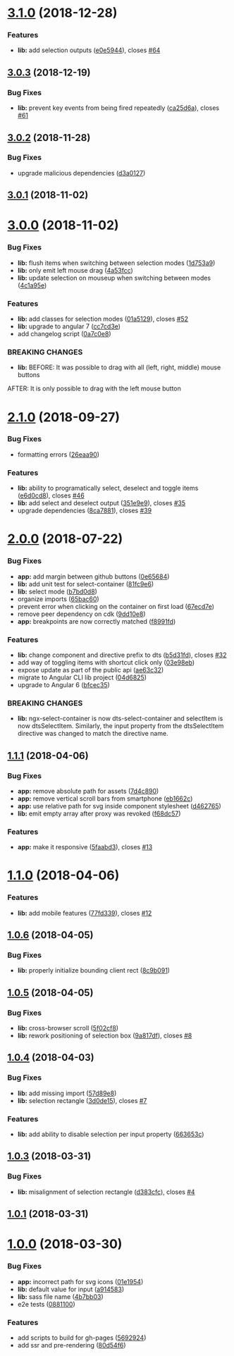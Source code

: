 <a name="3.1.0"></a>
# [3.1.0](https://github.com/d3lm/ngx-drag-to-select/compare/v3.0.3...v3.1.0) (2018-12-28)


### Features

* **lib:** add selection outputs ([e0e5944](https://github.com/d3lm/ngx-drag-to-select/commit/e0e5944)), closes [#64](https://github.com/d3lm/ngx-drag-to-select/issues/64)



<a name="3.0.3"></a>
## [3.0.3](https://github.com/d3lm/ngx-drag-to-select/compare/v3.0.2...v3.0.3) (2018-12-19)


### Bug Fixes

* **lib:** prevent key events from being fired repeatedly ([ca25d6a](https://github.com/d3lm/ngx-drag-to-select/commit/ca25d6a)), closes [#61](https://github.com/d3lm/ngx-drag-to-select/issues/61)



<a name="3.0.2"></a>
## [3.0.2](https://github.com/d3lm/ngx-drag-to-select/compare/v3.0.1...v3.0.2) (2018-11-28)


### Bug Fixes

* upgrade malicious dependencies ([d3a0127](https://github.com/d3lm/ngx-drag-to-select/commit/d3a0127))



<a name="3.0.1"></a>
## [3.0.1](https://github.com/d3lm/ngx-drag-to-select/compare/v3.0.0...v3.0.1) (2018-11-02)



<a name="3.0.0"></a>
# [3.0.0](https://github.com/d3lm/ngx-drag-to-select/compare/v2.1.0...v3.0.0) (2018-11-02)


### Bug Fixes

* **lib:** flush items when switching between selection modes ([1d753a9](https://github.com/d3lm/ngx-drag-to-select/commit/1d753a9))
* **lib:** only emit left mouse drag ([4a53fcc](https://github.com/d3lm/ngx-drag-to-select/commit/4a53fcc))
* **lib:** update selection on mouseup when switching between modes ([4c1a95e](https://github.com/d3lm/ngx-drag-to-select/commit/4c1a95e))


### Features

* **lib:** add classes for selection modes ([01a5129](https://github.com/d3lm/ngx-drag-to-select/commit/01a5129)), closes [#52](https://github.com/d3lm/ngx-drag-to-select/issues/52)
* **lib:** upgrade to angular 7 ([cc7cd3e](https://github.com/d3lm/ngx-drag-to-select/commit/cc7cd3e))
* add changelog script ([0a7c0e8](https://github.com/d3lm/ngx-drag-to-select/commit/0a7c0e8))


### BREAKING CHANGES

* **lib:** BEFORE:
It was possible to drag with all (left, right, middle) mouse buttons

AFTER:
It is only possible to drag with the left mouse button



<a name="2.1.0"></a>
# [2.1.0](https://github.com/d3lm/ngx-drag-to-select/compare/v2.0.0...v2.1.0) (2018-09-27)


### Bug Fixes

* formatting errors ([26eaa90](https://github.com/d3lm/ngx-drag-to-select/commit/26eaa90))


### Features

* **lib:** ability to programatically select, deselect and toggle items ([e6d0cd8](https://github.com/d3lm/ngx-drag-to-select/commit/e6d0cd8)), closes [#46](https://github.com/d3lm/ngx-drag-to-select/issues/46)
* **lib:** add select and deselect output ([351e9e9](https://github.com/d3lm/ngx-drag-to-select/commit/351e9e9)), closes [#35](https://github.com/d3lm/ngx-drag-to-select/issues/35)
* upgrade dependencies ([8ca7881](https://github.com/d3lm/ngx-drag-to-select/commit/8ca7881)), closes [#39](https://github.com/d3lm/ngx-drag-to-select/issues/39)



<a name="2.0.0"></a>
# [2.0.0](https://github.com/d3lm/ngx-drag-to-select/compare/v1.1.1...v2.0.0) (2018-07-22)


### Bug Fixes

* **app:** add margin between github buttons ([0e65684](https://github.com/d3lm/ngx-drag-to-select/commit/0e65684))
* **lib:** add unit test for select-container ([81fc9e6](https://github.com/d3lm/ngx-drag-to-select/commit/81fc9e6))
* **lib:** select mode ([b7bd0d8](https://github.com/d3lm/ngx-drag-to-select/commit/b7bd0d8))
* organize imports ([65bac60](https://github.com/d3lm/ngx-drag-to-select/commit/65bac60))
* prevent error when clicking on the container on first load ([67ecd7e](https://github.com/d3lm/ngx-drag-to-select/commit/67ecd7e))
* remove peer dependency on cdk ([9dd10e8](https://github.com/d3lm/ngx-drag-to-select/commit/9dd10e8))
* **app:** breakpoints are now correctly matched ([f8991fd](https://github.com/d3lm/ngx-drag-to-select/commit/f8991fd))


### Features

* **lib:** change component and directive prefix to dts ([b5d31fd](https://github.com/d3lm/ngx-drag-to-select/commit/b5d31fd)), closes [#32](https://github.com/d3lm/ngx-drag-to-select/issues/32)
* add way of toggling items with shortcut click only ([03e98eb](https://github.com/d3lm/ngx-drag-to-select/commit/03e98eb))
* expose update as part of the public api ([ae63c32](https://github.com/d3lm/ngx-drag-to-select/commit/ae63c32))
* migrate to Angular CLI lib project ([04d6825](https://github.com/d3lm/ngx-drag-to-select/commit/04d6825))
* upgrade to Angular 6 ([bfcec35](https://github.com/d3lm/ngx-drag-to-select/commit/bfcec35))


### BREAKING CHANGES

* **lib:** ngx-select-container is now dts-select-container and
selectItem is now dtsSelectItem. Similarly, the input property from the
dtsSelectItem directive was changed to match the directive name.



<a name="1.1.1"></a>
## [1.1.1](https://github.com/d3lm/ngx-drag-to-select/compare/v1.1.0...v1.1.1) (2018-04-06)


### Bug Fixes

* **app:** remove absolute path for assets ([7d4c890](https://github.com/d3lm/ngx-drag-to-select/commit/7d4c890))
* **app:** remove vertical scroll bars from smartphone ([eb1662c](https://github.com/d3lm/ngx-drag-to-select/commit/eb1662c))
* **app:** use relative path for svg inside component stylesheet ([d462765](https://github.com/d3lm/ngx-drag-to-select/commit/d462765))
* **lib:** emit empty array after proxy was revoked ([f68dc57](https://github.com/d3lm/ngx-drag-to-select/commit/f68dc57))


### Features

* **app:** make it responsive ([5faabd3](https://github.com/d3lm/ngx-drag-to-select/commit/5faabd3)), closes [#13](https://github.com/d3lm/ngx-drag-to-select/issues/13)



<a name="1.1.0"></a>
# [1.1.0](https://github.com/d3lm/ngx-drag-to-select/compare/v1.0.6...v1.1.0) (2018-04-06)


### Features

* **lib:** add mobile features ([77fd339](https://github.com/d3lm/ngx-drag-to-select/commit/77fd339)), closes [#12](https://github.com/d3lm/ngx-drag-to-select/issues/12)



<a name="1.0.6"></a>
## [1.0.6](https://github.com/d3lm/ngx-drag-to-select/compare/v1.0.5...v1.0.6) (2018-04-05)


### Bug Fixes

* **lib:** properly initialize bounding client rect ([8c9b091](https://github.com/d3lm/ngx-drag-to-select/commit/8c9b091))



<a name="1.0.5"></a>
## [1.0.5](https://github.com/d3lm/ngx-drag-to-select/compare/v1.0.4...v1.0.5) (2018-04-05)


### Bug Fixes

* **lib:** cross-browser scroll ([5f02cf8](https://github.com/d3lm/ngx-drag-to-select/commit/5f02cf8))
* **lib:** rework positioning of selection box ([9a817df](https://github.com/d3lm/ngx-drag-to-select/commit/9a817df)), closes [#8](https://github.com/d3lm/ngx-drag-to-select/issues/8)



<a name="1.0.4"></a>
## [1.0.4](https://github.com/d3lm/ngx-drag-to-select/compare/v1.0.3...v1.0.4) (2018-04-03)


### Bug Fixes

* **lib:** add missing import ([57d89e8](https://github.com/d3lm/ngx-drag-to-select/commit/57d89e8))
* **lib:** selection rectangle ([3d0de15](https://github.com/d3lm/ngx-drag-to-select/commit/3d0de15)), closes [#7](https://github.com/d3lm/ngx-drag-to-select/issues/7)


### Features

* **lib:** add ability to disable selection per input property ([663653c](https://github.com/d3lm/ngx-drag-to-select/commit/663653c))



<a name="1.0.3"></a>
## [1.0.3](https://github.com/d3lm/ngx-drag-to-select/compare/v1.0.1...v1.0.3) (2018-03-31)


### Bug Fixes

* **lib:** misalignment of selection rectangle ([d383cfc](https://github.com/d3lm/ngx-drag-to-select/commit/d383cfc)), closes [#4](https://github.com/d3lm/ngx-drag-to-select/issues/4)



<a name="1.0.1"></a>
## [1.0.1](https://github.com/d3lm/ngx-drag-to-select/compare/v1.0.0...v1.0.1) (2018-03-31)



<a name="1.0.0"></a>
# [1.0.0](https://github.com/d3lm/ngx-drag-to-select/compare/80d54f6...v1.0.0) (2018-03-30)


### Bug Fixes

* **app:** incorrect path for svg icons ([01e1954](https://github.com/d3lm/ngx-drag-to-select/commit/01e1954))
* **lib:** default value for input ([a914583](https://github.com/d3lm/ngx-drag-to-select/commit/a914583))
* **lib:** sass file name ([4b7bb03](https://github.com/d3lm/ngx-drag-to-select/commit/4b7bb03))
* e2e tests ([0881100](https://github.com/d3lm/ngx-drag-to-select/commit/0881100))


### Features

* add scripts to build for gh-pages ([5692924](https://github.com/d3lm/ngx-drag-to-select/commit/5692924))
* add ssr and pre-rendering ([80d54f6](https://github.com/d3lm/ngx-drag-to-select/commit/80d54f6))



